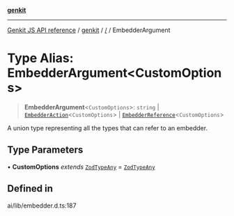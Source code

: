 [**genkit**](../README.md)

***

[Genkit JS API reference](../../README.md) / [genkit](../README.md) / [/](../README.md) / EmbedderArgument

# Type Alias: EmbedderArgument\<CustomOptions\>

> **EmbedderArgument**\<`CustomOptions`\>: `string` \| [`EmbedderAction`](EmbedderAction.md)\<`CustomOptions`\> \| [`EmbedderReference`](../interfaces/EmbedderReference.md)\<`CustomOptions`\>

A union type representing all the types that can refer to an embedder.

## Type Parameters

• **CustomOptions** *extends* [`ZodTypeAny`](../namespaces/z/type-aliases/ZodTypeAny.md) = [`ZodTypeAny`](../namespaces/z/type-aliases/ZodTypeAny.md)

## Defined in

ai/lib/embedder.d.ts:187
